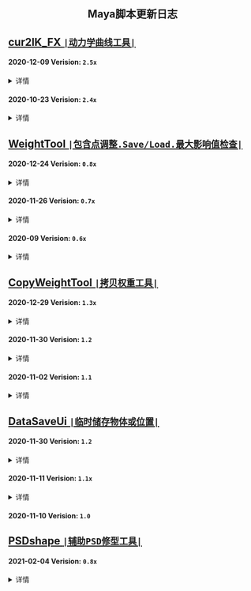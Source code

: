 <h2 align="center"> Maya脚本更新日志 </h2>

<h3 align="center">  </h3>
<p align="center">

## [cur2IK_FX `|动力学曲线工具|`](https://github.com/BlackC-Y/LearnCode/blob/LearnFlow/Maya_Script/cur2IK_FX.py)

#### 2020-12-09  Verision: `2.5x`
<details>
<summary>详情</summary>
<pre>
1.添加新的流程, 从骨骼开始建立
2.所有流程增加蒙皮骨骼作为最终结果
3.隐藏不需要的物体和属性
4.改用驱动关键帧对动力学开关进行控制
  (若动力学开启, 在2019和更高版本中, 会因为cache playbacka功能会引起崩溃)
5.清理冗余代码, 提升效率
6.修改Ui部件名，确保Ui的唯一性
7.Fix: 选择控制器时对名字的错误拆分
8.Fix: 插件报错后，错误信息不消失
<p align="left">
  ▽  2020-12-25  Ver_2.51
1.修改ui部件名, 与脚本的新名字保持一致
2.用刷新替代延迟运行，避免出错
</pre>
</details>

#### 2020-10-23  Verision: `2.4x`
<details>
<summary>详情</summary>
<pre>
1.优化了窗口生成的方式, 又学了一招
2.UI微调
3.增加由骨骼控制曲线的选项
4.整合了创建流程. 但流程过长貌似不是好事, 模块化会更好一些??
5.选择控制器功能优化
6.根据新的创建选项，重写了整理函数
7.Fix: 在关掉动力学时创建曲线, 不生成shape的问题
<p align="left">
  ▽  2020-11-02  Ver_2.41
1.精简多余代码
2.Fix: Maya2016的Ui支持问题
3.Fix: 生成后直接删除控制器, 不能再次运行的问题
<p align="left">
  ▽  2020-11-20  Ver_2.42
1.Fix: 提取曲线时, 尝试居中对齐会报错
</pre>
</details>


## [WeightTool `|包含点调整.Save/Load.最大影响值检查|`](https://github.com/BlackC-Y/LearnCode/blob/LearnFlow/Maya_Script/WeightTool.py)

#### 2020-12-24  Verision: `0.8x`
<details>
<summary>详情</summary>
<pre>
1.增加 Api2.0 处理权重, 同时默认使用Api2.0
  --Api2.0 只能处理Mesh模型
2.添加右键菜单中的功能
3.运行效率优化, 代码优化
4.Fix: 在空白处右键, 不会弹出菜单的问题
5.Fix: Api获取蒙皮节点时, 会误判, 改为mel调用获取
<p align="left">
  ▽  2020-12-25  Ver_0.81
1.使用Api Load权重时, 避免使用eval处理数据，改用字符串处理获取数据
2.继续优化代码
3.Fix: 脚本功能不运行时, 选择骨骼列表会报错
<p align="left">
  ▽  2020-12-25  Ver_0.82
1.修改Ui部件名, 确保Ui的唯一性
2.Fix: 权重锤运行时报错
<p align="left">
  ▽  2021-01-04  Ver_0.83
1.Fix: 触发脚本时不会立刻运行的问题
2.Fix: 列表刷新时, 骨骼锁没被刷新的问题
<p align="left">
  ▽  2021-01-07  Ver_0.84
1.Fix: 给模型添加影响后, 骨骼列表不会刷新的问题. 可能导致报错
2.Fix: copy权重后会触发刷新, 此时的选择列表可能有问题, 导致报错
3.Fix: 删除搜索栏字符后, 骨骼列表不刷新的问题在2016以上版本中不存在
</pre>
</details>

#### 2020-11-26  Verision: `0.7x`
<details>
<summary>详情</summary>
<pre>
1.增加了api处理权重功能, 但默认使用Mel
2.使用并集、差集优化循环处理方式
3.修改文件选择窗口的实现方式
4.减小Save功能的权重精度, 控制在小数点后4位
5.使用重蒙皮时, 更新初始的绑定Pose
6.Fix: 刷新时选择中有transform, 不能获取权重的报错
7.Fix: 在空白处右键菜单获取物体为空, 导致的报错
8.Fix: Save点权重时因为缺少物体而报错
9.Fix: Load权重时因为有权重锁, 可能导致设置权重失败
<p align="left">
  ▽  2020-11-26  Ver_0.81
1.Fix: 晶格、曲线、曲面的权重调整功能修复
2.Fix: 使用api Load点权重时，权重完成了点还在循环判断，会报错
</pre>
</details>

#### 2020-09  Verision: `0.6x`
<details>
<summary>详情</summary>
<pre>
1.骨骼列表刷新优化, 刷新权重注释, 不更改列表本身
<p align="left">
  ▽  2020-10-21  Ver_0.63
1.骨骼列表实现层级或平铺, 0权重显示过滤
2.WeightCheckTool: Load性能优化
3.WeightCheckTool: Select逻辑修改
</pre>
</details>


## [CopyWeightTool `|拷贝权重工具|`](https://github.com/BlackC-Y/LearnCode/blob/LearnFlow/Maya_Script/CopyWeightTool.py)

#### 2020-12-29  Verision: `1.3x`
<details>
<summary>详情</summary>
<pre>
1. 增加向未蒙皮物体拷贝权重的功能
2. 优化流程, 优化代码
3. Fix: 源组件为物体时, 没有可删除的内容会报黄
4. Fix: 源组件没有蒙皮时报错
<p align="left">
  ▽  2020-12-31  Ver_1.31
1.增加向多个未蒙皮物体拷贝权重的功能
</pre>
</details>

#### 2020-11-30  Verision: `1.2`
<details>
<summary>详情</summary>
<pre>
1.更改数据读取方式, 不再使用Py的eval, 可能导致Maya发生循环错误
</pre>
</details>

#### 2020-11-02  Verision: `1.1`
<details>
<summary>详情</summary>
<pre>
1.在拷贝时保留权重锁
2.Fix: 一个不能运行的小问题
</pre>
</details>


## [DataSaveUi `|临时储存物体或位置|`](https://github.com/BlackC-Y/LearnCode/blob/LearnFlow/Maya_Script/DataSaveUi.py)

#### 2020-11-30  Verision: `1.2`
<details>
<summary>详情</summary>
<pre>
1.更改数据读取方式, 不再使用Py的eval, 可能导致Maya发生循环错误
2.Fix: 获取位置时, 选择为空没有及时停止运行
</pre>
</details>

#### 2020-11-11  Verision: `1.1x`
<details>
<summary>详情</summary>
<pre>
1.增加所选物体中心位置的储存
2.Fix: Get时的判断逻辑
3.Fix: 临时物体没删除
<p align="left">
  ▽  2020-11-11  Ver_1.12
1.Fix: Get位置时会出现很大的偏移, 全部使用约束定位, 命令对空间的转换有问题
</pre>
</details>

#### 2020-11-10  Verision: `1.0`


## [PSDshape `|辅助PSD修型工具|`](https://github.com/BlackC-Y/LearnCode/blob/LearnFlow/Maya_Script/PSDshape.py)

#### 2021-02-04  Verision: `0.8x`
<details>
<summary>详情</summary>
<pre>
  ▽  2021-02-08  Ver_0.81
1.添加帮助文档
2.Add功能重构, 分解流程
3.当Pose存在时, 对新模型只进行BS添加, 用旧数值进行控制
</pre>
</details>
